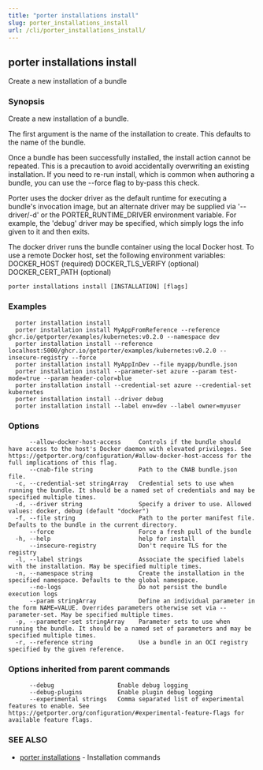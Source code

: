 ```yaml
---
title: "porter installations install"
slug: porter_installations_install
url: /cli/porter_installations_install/
---
```

## porter installations install

Create a new installation of a bundle

### Synopsis

Create a new installation of a bundle.

The first argument is the name of the installation to create. This defaults to the name of the bundle. 

Once a bundle has been successfully installed, the install action cannot be repeated. This is a precaution to avoid accidentally overwriting an existing installation. If you need to re-run install, which is common when authoring a bundle, you can use the --force flag to by-pass this check.

Porter uses the docker driver as the default runtime for executing a bundle's invocation image, but an alternate driver may be supplied via '--driver/-d' or the PORTER_RUNTIME_DRIVER environment variable.
For example, the 'debug' driver may be specified, which simply logs the info given to it and then exits.

The docker driver runs the bundle container using the local Docker host. To use a remote Docker host, set the following environment variables:
  DOCKER_HOST (required)
  DOCKER_TLS_VERIFY (optional)
  DOCKER_CERT_PATH (optional)


```
porter installations install [INSTALLATION] [flags]
```

### Examples

```
  porter installation install
  porter installation install MyAppFromReference --reference ghcr.io/getporter/examples/kubernetes:v0.2.0 --namespace dev
  porter installation install --reference localhost:5000/ghcr.io/getporter/examples/kubernetes:v0.2.0 --insecure-registry --force
  porter installation install MyAppInDev --file myapp/bundle.json
  porter installation install --parameter-set azure --param test-mode=true --param header-color=blue
  porter installation install --credential-set azure --credential-set kubernetes
  porter installation install --driver debug
  porter installation install --label env=dev --label owner=myuser

```

### Options

```
      --allow-docker-host-access     Controls if the bundle should have access to the host's Docker daemon with elevated privileges. See https://getporter.org/configuration/#allow-docker-host-access for the full implications of this flag.
      --cnab-file string             Path to the CNAB bundle.json file.
  -c, --credential-set stringArray   Credential sets to use when running the bundle. It should be a named set of credentials and may be specified multiple times.
  -d, --driver string                Specify a driver to use. Allowed values: docker, debug (default "docker")
  -f, --file string                  Path to the porter manifest file. Defaults to the bundle in the current directory.
      --force                        Force a fresh pull of the bundle
  -h, --help                         help for install
      --insecure-registry            Don't require TLS for the registry
  -l, --label strings                Associate the specified labels with the installation. May be specified multiple times.
  -n, --namespace string             Create the installation in the specified namespace. Defaults to the global namespace.
      --no-logs                      Do not persist the bundle execution logs
      --param stringArray            Define an individual parameter in the form NAME=VALUE. Overrides parameters otherwise set via --parameter-set. May be specified multiple times.
  -p, --parameter-set stringArray    Parameter sets to use when running the bundle. It should be a named set of parameters and may be specified multiple times.
  -r, --reference string             Use a bundle in an OCI registry specified by the given reference.
```

### Options inherited from parent commands

```
      --debug                  Enable debug logging
      --debug-plugins          Enable plugin debug logging
      --experimental strings   Comma separated list of experimental features to enable. See https://getporter.org/configuration/#experimental-feature-flags for available feature flags.
```

### SEE ALSO

* [porter installations](/cli/porter_installations/)	 - Installation commands

